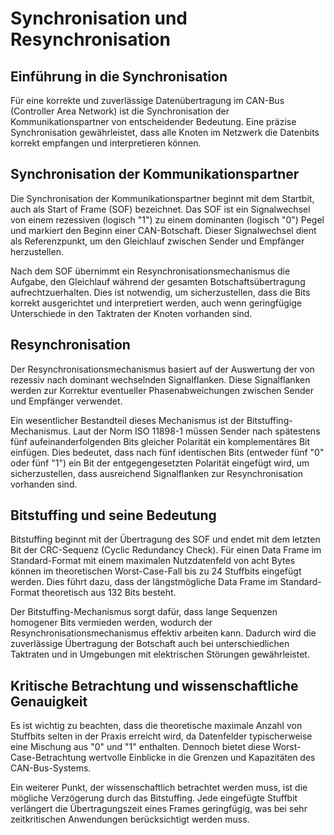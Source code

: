 # Synchronisation und Resynchronisation

## Einführung in die Synchronisation

Für eine korrekte und zuverlässige Datenübertragung im CAN-Bus (Controller Area Network) ist die Synchronisation der Kommunikationspartner von entscheidender Bedeutung. Eine präzise Synchronisation gewährleistet, dass alle Knoten im Netzwerk die Datenbits korrekt empfangen und interpretieren können.

## Synchronisation der Kommunikationspartner

Die Synchronisation der Kommunikationspartner beginnt mit dem Startbit, auch als Start of Frame (SOF) bezeichnet. Das SOF ist ein Signalwechsel von einem rezessiven (logisch "1") zu einem dominanten (logisch "0") Pegel und markiert den Beginn einer CAN-Botschaft. Dieser Signalwechsel dient als Referenzpunkt, um den Gleichlauf zwischen Sender und Empfänger herzustellen.

Nach dem SOF übernimmt ein Resynchronisationsmechanismus die Aufgabe, den Gleichlauf während der gesamten Botschaftsübertragung aufrechtzuerhalten. Dies ist notwendig, um sicherzustellen, dass die Bits korrekt ausgerichtet und interpretiert werden, auch wenn geringfügige Unterschiede in den Taktraten der Knoten vorhanden sind.

## Resynchronisation

Der Resynchronisationsmechanismus basiert auf der Auswertung der von rezessiv nach dominant wechselnden Signalflanken. Diese Signalflanken werden zur Korrektur eventueller Phasenabweichungen zwischen Sender und Empfänger verwendet.

Ein wesentlicher Bestandteil dieses Mechanismus ist der Bitstuffing-Mechanismus. Laut der Norm ISO 11898-1 müssen Sender nach spätestens fünf aufeinanderfolgenden Bits gleicher Polarität ein komplementäres Bit einfügen. Dies bedeutet, dass nach fünf identischen Bits (entweder fünf "0" oder fünf "1") ein Bit der entgegengesetzten Polarität eingefügt wird, um sicherzustellen, dass ausreichend Signalflanken zur Resynchronisation vorhanden sind.

## Bitstuffing und seine Bedeutung

Bitstuffing beginnt mit der Übertragung des SOF und endet mit dem letzten Bit der CRC-Sequenz (Cyclic Redundancy Check). Für einen Data Frame im Standard-Format mit einem maximalen Nutzdatenfeld von acht Bytes können im theoretischen Worst-Case-Fall bis zu 24 Stuffbits eingefügt werden. Dies führt dazu, dass der längstmögliche Data Frame im Standard-Format theoretisch aus 132 Bits besteht.

Der Bitstuffing-Mechanismus sorgt dafür, dass lange Sequenzen homogener Bits vermieden werden, wodurch der Resynchronisationsmechanismus effektiv arbeiten kann. Dadurch wird die zuverlässige Übertragung der Botschaft auch bei unterschiedlichen Taktraten und in Umgebungen mit elektrischen Störungen gewährleistet.

## Kritische Betrachtung und wissenschaftliche Genauigkeit

Es ist wichtig zu beachten, dass die theoretische maximale Anzahl von Stuffbits selten in der Praxis erreicht wird, da Datenfelder typischerweise eine Mischung aus "0" und "1" enthalten. Dennoch bietet diese Worst-Case-Betrachtung wertvolle Einblicke in die Grenzen und Kapazitäten des CAN-Bus-Systems.

Ein weiterer Punkt, der wissenschaftlich betrachtet werden muss, ist die mögliche Verzögerung durch das Bitstuffing. Jede eingefügte Stuffbit verlängert die Übertragungszeit eines Frames geringfügig, was bei sehr zeitkritischen Anwendungen berücksichtigt werden muss.

